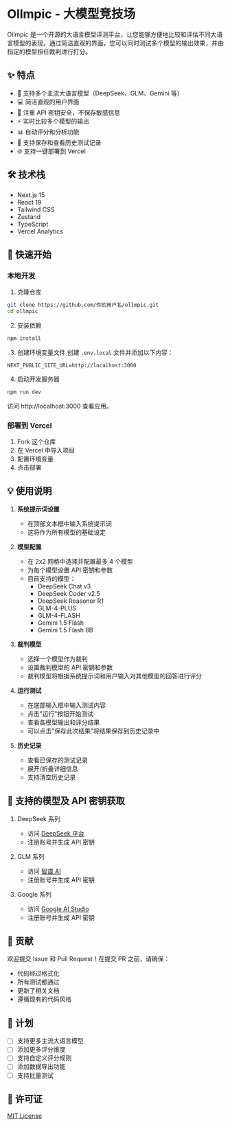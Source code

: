 # Ollmpic - 大模型竞技场

Ollmpic 是一个开源的大语言模型评测平台，让您能够方便地比较和评估不同大语言模型的表现。通过简洁直观的界面，您可以同时测试多个模型的输出效果，并由指定的模型担任裁判进行打分。

## ✨ 特点

- 🤖 支持多个主流大语言模型（DeepSeek、GLM、Gemini 等）
- 💻 简洁直观的用户界面
- 🔐 注重 API 密钥安全，不保存敏感信息
- ⚡ 实时比较多个模型的输出
- 📊 自动评分和分析功能
- 💾 支持保存和查看历史测试记录
- 🌐 支持一键部署到 Vercel

## 🛠️ 技术栈

- Next.js 15
- React 19
- Tailwind CSS
- Zustand
- TypeScript
- Vercel Analytics

## 🚀 快速开始

### 本地开发

1. 克隆仓库
```bash
git clone https://github.com/你的用户名/ollmpic.git
cd ollmpic
```

2. 安装依赖
```bash
npm install
```

3. 创建环境变量文件
创建 `.env.local` 文件并添加以下内容：
```
NEXT_PUBLIC_SITE_URL=http://localhost:3000
```

4. 启动开发服务器
```bash
npm run dev
```

访问 http://localhost:3000 查看应用。

### 部署到 Vercel

1. Fork 这个仓库
2. 在 Vercel 中导入项目
3. 配置环境变量
4. 点击部署


## 💡 使用说明

1. **系统提示词设置**
   - 在顶部文本框中输入系统提示词
   - 这将作为所有模型的基础设定

2. **模型配置**
   - 在 2x2 网格中选择并配置最多 4 个模型
   - 为每个模型设置 API 密钥和参数
   - 目前支持的模型：
     - DeepSeek Chat v3
     - DeepSeek Coder v2.5
     - DeepSeek Reasoner R1
     - GLM-4-PLUS
     - GLM-4-FLASH
     - Gemini 1.5 Flash
     - Gemini 1.5 Flash 8B

3. **裁判模型**
   - 选择一个模型作为裁判
   - 设置裁判模型的 API 密钥和参数
   - 裁判模型将根据系统提示词和用户输入对其他模型的回答进行评分

4. **运行测试**
   - 在底部输入框中输入测试内容
   - 点击"运行"按钮开始测试
   - 查看各模型输出和评分结果
   - 可以点击"保存此次结果"将结果保存到历史记录中

5. **历史记录**
   - 查看已保存的测试记录
   - 展开/折叠详细信息
   - 支持清空历史记录

## 🔑 支持的模型及 API 密钥获取

1. DeepSeek 系列
   - 访问 [DeepSeek 平台](https://platform.deepseek.com/)
   - 注册账号并生成 API 密钥

2. GLM 系列
   - 访问 [智谱 AI](https://open.bigmodel.cn/)
   - 注册账号并生成 API 密钥

3. Google 系列
   - 访问 [Google AI Studio](https://makersuite.google.com/)
   - 注册账号并生成 API 密钥

## 🤝 贡献

欢迎提交 Issue 和 Pull Request！在提交 PR 之前，请确保：

- 代码经过格式化
- 所有测试都通过
- 更新了相关文档
- 遵循现有的代码风格

## 📝 计划

- [ ] 支持更多主流大语言模型
- [ ] 添加更多评分维度
- [ ] 支持自定义评分规则
- [ ] 添加数据导出功能
- [ ] 支持批量测试

## 📄 许可证

[MIT License](./LICENSE)
